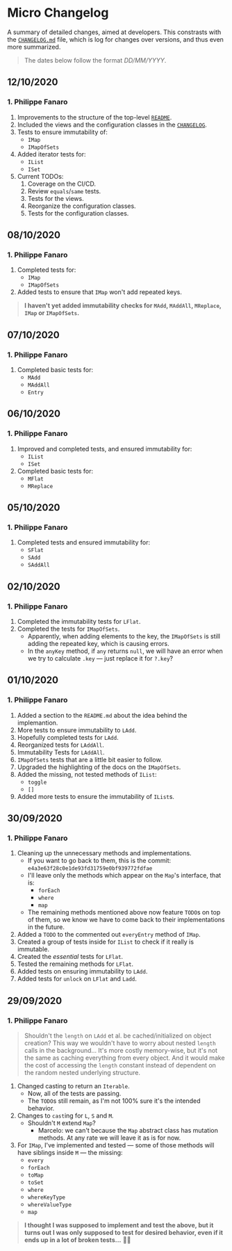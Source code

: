# Micro Changelog

A summary of detailed changes, aimed at developers. This constrasts with the [`CHANGELOG.md`][changelog] file, which is log for changes over versions, and thus even more summarized.

> The dates below follow the format *DD/MM/YYYY*.


[changelog]: ../CHANGELOG.md

## 12/10/2020

### 1. Philippe Fanaro

1. Improvements to the structure of the top-level [`README`][readme].
1. Included the views and the configuration classes in the [`CHANGELOG`][changelog].
1. Tests to ensure immutability of:
    - `IMap`
    - `IMapOfSets`
1. Added iterator tests for:
    - `IList`
    - `ISet`
1. Current TODOs:
    1. Coverage on the CI/CD.
    1. Review `equals`/`same` tests.
    1. Tests for the views.
    1. Reorganize the configuration classes.
    1. Tests for the configuration classes.


[readme]: ../README.md

## 08/10/2020

### 1. Philippe Fanaro

1. Completed tests for:
    - `IMap`
    - `IMapOfSets`
1. Added tests to ensure that `IMap` won't add repeated keys.

> **I haven't yet added immutability checks for `MAdd`, `MAddAll`, `MReplace`, `IMap` or `IMapOfSets`.**

## 07/10/2020

### 1. Philippe Fanaro

1. Completed basic tests for:
    - `MAdd`
    - `MAddAll`
    - `Entry`

## 06/10/2020

### 1. Philippe Fanaro

1. Improved and completed tests, and ensured immutability for:
    - `IList`
    - `ISet`
1. Completed basic tests for: 
    - `MFlat`
    - `MReplace`

## 05/10/2020

### 1. Philippe Fanaro

1. Completed tests and ensured immutability for:
    - `SFlat`
    - `SAdd`
    - `SAddAll`

## 02/10/2020

### 1. Philippe Fanaro

1. Completed the immutability tests for `LFlat`.
1. Completed the tests for `IMapOfSets`.
    - Apparently, when adding elements to the key, the `IMapOfSets` is still adding the repeated key, which is causing errors.
    - In the `anyKey` method, if `any` returns `null`, we will have an error when we try to calculate `.key` &mdash; just replace it for `?.key`?

## 01/10/2020

### 1. Philippe Fanaro

1. Added a section to the `README.md` about the idea behind the implemantion.
1. More tests to ensure immutability to `LAdd`.
1. Hopefully completed tests for `LAdd`.
1. Reorganized tests for `LAddAll`.
1. Immutability Tests for `LAddAll`.
1. `IMapOfSets` tests that are a little bit easier to follow.
1. Upgraded the highlighting of the docs on the `IMapOfSets`.
1. Added the missing, not tested methods of `IList`:
    - `toggle`
    - `[]`
1. Added more tests to ensure the immutability of `IList`s.

## 30/09/2020

### 1. Philippe Fanaro

1. Cleaning up the unnecessary methods and implementations.
    - If you want to go back to them, this is the commit: `e4a3e63f28c0e1de93fd31759e0bf939772fdfae`
    - I'll leave only the methods which appear on the `Map`'s interface, that is:
        - `forEach`
        - `where`
        - `map`
    - The remaining methods mentioned above now feature `TODO`s on top of them, so we know we have to come back to their implementations in the future.
1. Added a `TODO` to the commented out `everyEntry` method of `IMap`.
1. Created a group of tests inside for `IList` to check if it really is immutable.
1. Created the *essential* tests for `LFlat`.
1. Tested the remaining methods for `LFlat`.
1. Added tests on ensuring immutability to `LAdd`.
1. Added tests for `unlock` on `LFlat` and `Ladd`.

## 29/09/2020

### 1. Philippe Fanaro

> Shouldn't the `length` on `LAdd` et al. be cached/initialized on object creation? This way we wouldn't have to worry about nested `length` calls in the background... It's more costly memory-wise, but it's not the same as caching everything from every object. And it would make the cost of accessing the `length` constant instead of dependent on the random nested underlying structure.

1. Changed casting to return an `Iterable`.
    - Now, all of the tests are passing.
    - The `TODO`s still remain, as I'm not 100% sure it's the intended behavior.
1. Changes to `cast`ing for `L`, `S` and `M`.
    - Shouldn't `M` extend `Map`?
        - Marcelo: we can't because the `Map` abstract class has mutation methods. At any rate we will leave it as is for now.
1. For `IMap`, I've implemented and tested &mdash; some of those methods will have siblings inside `M` &mdash; the missing:
    - `every`
    - `forEach`
    - `toMap`
    - `toSet`
    - `where`
    - `whereKeyType`
    - `whereValueType`
    - `map`

> **I thought I was supposed to implement and test the above, but it turns out I was only supposed to test for desired behavior, even if it ends up in a lot of broken tests...** 🤦‍♂️